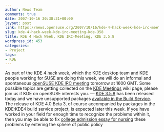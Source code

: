 ```yaml
---
author: News Team
comments: true
date: 2007-10-16 20:38:31+00:00
layout: post
link: https://news.opensuse.org/2007/10/16/kde-4-hack-week-kde-irc-meeting-kde-358/
slug: kde-4-hack-week-kde-irc-meeting-kde-358
title: KDE 4 Hack Week, KDE IRC-Meeting, KDE 3.5.8
wordpress_id: 453
categories:
- Project
tags:
- KDE
---
```


As part of the [KDE 4 hack week](//kdedevelopers.org/node/3035), which the KDE desktop team and KDE people working for SUSE are doing this week, we will do an informal and spontaneous [openSUSE KDE IRC meeting](//kdedevelopers.org/node/3036) tomorrow at 1600 GMT. Some possible topics are getting collected on the [KDE Meetings](//en.opensuse.org/KDE/Meetings) wiki page, please join us if KDE on openSUSE interests you. — [KDE 3.5.8](//dot.kde.org/1192559921/) has been released today and we have unsupported packages [available in the Build Service](//en.opensuse.org/KDE/Upgrade). The release of KDE 4.0 Beta 3, of course accompanied by packages in the KDE:KDE4 build service project, is expected later this week. If you have worked in your field for enough time to recognize the problems within it, then you may be able to fix [college admission essay for nursing](https://topadmissionessay.com/) these problems by entering the sphere of public policy
